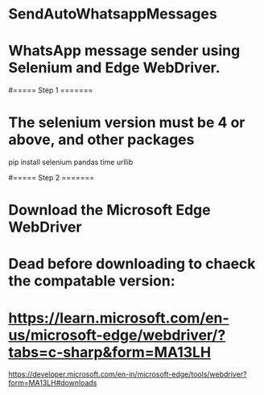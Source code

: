 # SendAutoWhatsappMessages
# WhatsApp message sender using Selenium and Edge WebDriver.

#===== Step 1 =======
# The selenium version must be 4 or above, and other packages
pip install selenium pandas time urllib

#===== Step 2 ======= 
# Download the Microsoft Edge WebDriver
# Dead before downloading to chaeck the compatable version: 
# https://learn.microsoft.com/en-us/microsoft-edge/webdriver/?tabs=c-sharp&form=MA13LH
https://developer.microsoft.com/en-in/microsoft-edge/tools/webdriver?form=MA13LH#downloads


